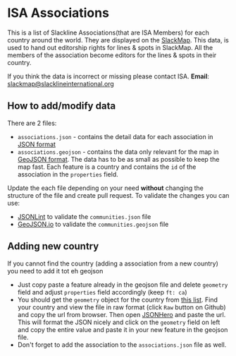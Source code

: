 # ISA Associations

This is a list of Slackline Associations(that are ISA Members) for each country around the world. They are displayed on the [SlackMap](https://slackmap.com/communities). This data, is used to hand out editorship rights for lines & spots in SlackMap. All the members of the association become editors for the lines & spots in their country.

If you think the data is incorrect or missing please contact ISA.
**Email**: slackmap@slacklineinternational.org

## How to add/modify data

There are 2 files:

- `associations.json` - contains the detail data for each association in [JSON format](https://en.wikipedia.org/wiki/JSON)
- `associations.geojson` - contains the data only relevant for the map in [GeoJSON format](https://en.wikipedia.org/wiki/GeoJSON). The data has to be as small as possible to keep the map fast. Each feature is a country and contains the `id` of the association in the `properties` field.

Update the each file depending on your need **without** changing the structure of the file and create pull request. To validate the changes you can use:

- [JSONLint](https://jsonlint.com/) to validate the `communities.json` file
- [GeoJSON.io](http://geojson.io/) to validate the `communities.geojson` file

## Adding new country

 If you cannot find the country (adding a association from a new country) you need to add it tot eh geojson
 
 - Just copy paste a feature already in the geojson file and delete `geometry` field and adjust `properties` field accordingly (keep `ft: ca`)
 - You should get the `geometry` object for the country from [this list](https://github.com/AshKyd/geojson-regions/tree/master/countries/50m). Find your country and view the file in raw format (click `Raw` button on Github) and copy the url from browser. Then open [JSONHero](https://jsonhero.io/) and paste the url. This will format the JSON nicely and click on the `geometry` field on left and copy the entire value and paste it in your new feature in the geojson file.
 - Don't forget to add the association to the `associations.json` file as well.